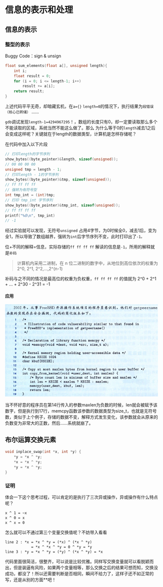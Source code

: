# 信息的表示和处理

## 信息的表示
### 整型的表示

Buggy Code：sign & unsign

``` C
float sum_elements(float a[], unsigned length){
    int i;
    float result = 0;
    for (i = 0; i <= length-1; i++)
        result += a[i];
    return result;
}
```

上述代码平平无奇，却暗藏玄机，在`a={}`  `length=0`的情况下，执行结果为`段错误（核心已转储）` ……

`gdb`调试发现`length-1=4294967295`！，数组的长度只有0，却一定要读取那么多个不能读取的区域，系统当然不能这么做了。那么 为什么等于0的`length`减去1之后会变成这样呢？关键就在于length的数据类型，计算机是怎样存储呢？

在代码中加入以下片段

``` C
// 打印length的字节序列
show_bytes((byte_pointer)&length, sizeof(unsigned));
// 00 00 00 00 
unsigned tmp = length - 1; 
// 打印length - 1的字节序列
show_bytes((byte_pointer)&tmp, sizeof(unsigned));
// ff ff ff ff
// 强转为有符号型
int tmp_int = (int)tmp;
// 打印 tmp_int 字节序列
show_bytes((byte_pointer)&tmp_int, sizeof(unsigned));
// ff ff ff ff
printf("%d\n", tmp_int)
// -1
```

经过实验就可以发现，无符号`unsigned` 占用4字节，为0时候全0，减去1后，变为全1，所以导致了数组越界，强转为`int`后字节序列不变，此时打印出了`-1。`

位+不同的解释=信息，实际存储的`ff ff ff ff` 解读的信息是`-1`，所用的解释就是`补码` 

> 计算机内采用二进制，在 n 位二进制的数字中，从地位到高位依次的权重为 2^0, 2^1, 2^2,...,2^(n-1)

补码与之不同的情况是最高位的权重为负权重，`ff ff ff ff` 的值就为 2^0 + 2^1 + ... + 2^30 - 2^31 = -1

#### 应用

![](./img/buggycode1.PNG)

当不怀好意的程序员在第14行传入的参数maxlen为负数的时候，len就会被赋予该数字，但是执行到17行，memcpy函数该参数的数据类型为size_t，也就是无符号数，类似于上个例子，存储的数据不变，解释方式发生变化，该参数就会从原来的负数变为非常大的正数，然后……系统就崩了。

## 布尔运算交换元素

``` C
void inplace_swap(int *x, int *y) {
    *y = *x ^ *y;
    *x = *x ^ *y;
    *y = *x ^ *y;
}
```

### 证明

体会一下这个思考过程，可以肯定的是执行了三次异或操作，异或操作有什么特点呢？

```shell
x ^ 1 = ~x
x ^ 0 = x
x ^ x = 0
```

怎么就可以不通过第三个变量交换值呢？不妨带入看看

```
line 2 : *x = *x ^ *y = (*x) ^ (*x ^ *y)
			= *x ^ *x ^ *y = 0 ^ *y = *y
line 3 : *y = *x ^ *y = (*y) ^ (*x ^ *y) = *x			
```

代码里面很简洁，很整齐，可以说是比较优雅。同样写交换变量就可以看脱颖而出，但是装逼有风险，如果两个变量相等，那么交换之后的结果可想而知，交换没成功，都没了！所以还需要判断是否相同，瞬间不给力了，这样子还不如正常的写，还是从别的方面**吧！



